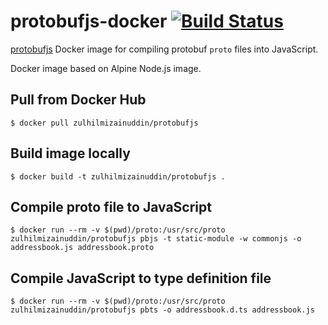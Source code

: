 # protobufjs-docker [![Build Status](https://travis-ci.org/zulhilmizainuddin/protobufjs-docker.svg?branch=master)](https://travis-ci.org/zulhilmizainuddin/protobufjs-docker)

[protobufjs](https://www.npmjs.com/package/protobufjs) Docker image for compiling protobuf `proto` files into JavaScript.

Docker image based on Alpine Node.js image.

## Pull from Docker Hub

```
$ docker pull zulhilmizainuddin/protobufjs
```

## Build image locally

```
$ docker build -t zulhilmizainuddin/protobufjs .
```

## Compile proto file to JavaScript

```
$ docker run --rm -v $(pwd)/proto:/usr/src/proto zulhilmizainuddin/protobufjs pbjs -t static-module -w commonjs -o addressbook.js addressbook.proto
```

## Compile JavaScript to type definition file
```
$ docker run --rm -v $(pwd)/proto:/usr/src/proto zulhilmizainuddin/protobufjs pbts -o addressbook.d.ts addressbook.js
```